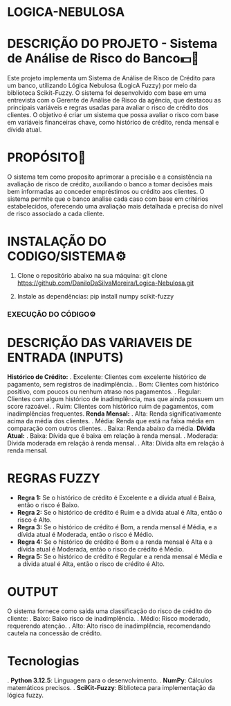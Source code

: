 # LOGICA-NEBULOSA

# DESCRIÇÃO DO PROJETO - Sistema de Análise de Risco do Banco💵🏦

Este projeto implementa um Sistema de Análise de Risco de Crédito para um banco, utilizando Lógica Nebulosa (LogicA Fuzzy) por meio da biblioteca Scikit-Fuzzy. O sistema foi desenvolvido com base em uma entrevista com o Gerente de Análise de Risco da agência, que destacou as principais variáveis e regras usadas para avaliar o risco de crédito dos clientes. O objetivo é criar um sistema que possa avaliar o risco com base em variáveis financeiras chave, como histórico de crédito, renda mensal e dívida atual.

# PROPÓSITO🎯

O sistema tem como proposito aprimorar a precisão e a consistência na avaliação de risco de crédito, auxiliando o banco a tomar decisões mais bem informadas ao conceder empréstimos ou crédito aos clientes. O sistema permite que o banco analise cada caso com base em critérios estabelecidos, oferecendo uma avaliação mais detalhada e precisa do nível de risco associado a cada cliente.

# INSTALAÇÃO DO CODIGO/SISTEMA⚙️
1. Clone o repositório abaixo na sua máquina:
   git clone https://github.com/DaniloDaSilvaMoreira/Logica-Nebulosa.git

2. Instale as dependências:
    pip install numpy scikit-fuzzy

### EXECUÇÃO DO CÓDIGO⚙️

# DESCRIÇÃO DAS VARIAVEIS DE ENTRADA (INPUTS)
**Histórico de Crédito:**
  . Excelente: Clientes com excelente histórico de pagamento, sem registros de inadimplência.
  . Bom: Clientes com histórico positivo, com poucos ou nenhum atraso nos pagamentos.
  . Regular: Clientes com algum histórico de inadimplência, mas que ainda possuem um score razoável.
  . Ruim: Clientes com histórico ruim de pagamentos, com inadimplências frequentes.
**Renda Mensal:**
  . Alta: Renda significativamente acima da média dos clientes.
  . Média: Renda que está na faixa média em comparação com outros clientes.
  . Baixa: Renda abaixo da média.
**Dívida Atual:**
  . Baixa: Dívida que é baixa em relação à renda mensal.
  . Moderada: Dívida moderada em relação à renda mensal.
  . Alta: Dívida alta em relação à renda mensal.

# REGRAS FUZZY
- **Regra 1:** Se o histórico de crédito é Excelente e a dívida atual é Baixa, então o risco é Baixo.
- **Regra 2:** Se o histórico de crédito é Ruim e a dívida atual é Alta, então o risco é Alto.
- **Regra 3:** Se o histórico de crédito é Bom, a renda mensal é Média, e a dívida atual é Moderada, então o risco é Médio.
- **Regra 4:** Se o histórico de crédito é Bom e a renda mensal é Alta e a dívida atual é Moderada, então o risco de crédito é Médio.
- **Regra 5:** Se o histórico de crédito é Regular e a renda mensal é Média e a dívida atual é Alta, então o risco de crédito é Alto.

# OUTPUT
O sistema fornece como saída uma classificação do risco de crédito do cliente:
. Baixo: Baixo risco de inadimplência.
. Médio: Risco moderado, requerendo atenção.
. Alto: Alto risco de inadimplência, recomendando cautela na concessão de crédito.

# Tecnologias
. **Python 3.12.5**: Linguagem para o desenvolvimento.
. **NumPy**: Cálculos matemáticos precisos.
. **SciKit-Fuzzy**: Biblioteca para implementação da lógica fuzzy.
